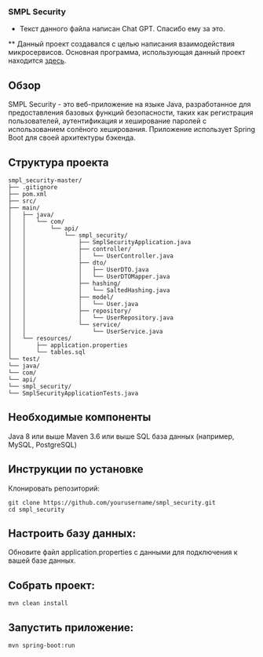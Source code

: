 ### SMPL Security
* Текст данного файла написан Chat GPT. Спасибо ему за это. 

** Данный проект создавался с целью написания взаимодействия микросервисов. Основная программа, использующая данный проект находится [здесь](https://github.com/LenaPakulina/smpl_library_api).
## Обзор
SMPL Security - это веб-приложение на языке Java, разработанное для предоставления базовых функций безопасности, таких как регистрация пользователей, аутентификация и хеширование паролей с использованием солёного хеширования. Приложение использует Spring Boot для своей архитектуры бэкенда.

## Структура проекта
```
smpl_security-master/
├── .gitignore
├── pom.xml
├── src/
├── main/
│   ├── java/
│   │   └── com/
│   │       └── api/
│   │           └── smpl_security/
│   │               ├── SmplSecurityApplication.java
│   │               ├── controller/
│   │               │   └── UserController.java
│   │               ├── dto/
│   │               │   ├── UserDTO.java
│   │               │   └── UserDTOMapper.java
│   │               ├── hashing/
│   │               │   └── SaltedHashing.java
│   │               ├── model/
│   │               │   └── User.java
│   │               ├── repository/
│   │               │   └── UserRepository.java
│   │               └── service/
│   │                   └── UserService.java
│   └── resources/
│       ├── application.properties
│       └── tables.sql
└── test/
└── java/
└── com/
└── api/
└── smpl_security/
└── SmplSecurityApplicationTests.java
```

## Необходимые компоненты
Java 8 или выше
Maven 3.6 или выше
SQL база данных (например, MySQL, PostgreSQL)
## Инструкции по установке
Клонировать репозиторий:

```
git clone https://github.com/yourusername/smpl_security.git
cd smpl_security
```
## Настроить базу данных:
Обновите файл application.properties с данными для подключения к вашей базе данных.

## Собрать проект:

```
mvn clean install
```
## Запустить приложение:

```
mvn spring-boot:run
```
